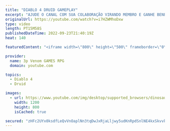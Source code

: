 ```yaml
---
title: "DIABLO 4 DRUID GAMEPLAY"
excerpt: "AJUDE O CANAL COM SUA COLABORAÇÃO VIRANDO MEMBRO E GANHE BENEFICIUS EXCLUSIVOS!!!"
originalUrl: https://youtube.com/watch?v=i7HZWMhoDxw
type: video
length: PT15M58S
publishedDateTime: 2022-09-23T21:40:19Z
heat: 140

featuredContent: "<iframe width=\"800\" height=\"500\" frameborder=\"0\" src=\"https://www.youtube.com/embed/i7HZWMhoDxw\" allow=\"accelerometer; autoplay; encrypted-media; gyroscope; picture-in-picture\" allowfullscreen></iframe>"

provider:
  name: 3p Venom GAMES RPG
  domain: youtube.com

topics:
  - Diablo 4
  - Druid

images:
  - url: https://www.youtube.com/img/desktop/supported_browsers/dinosaur.png
    width: 1200
    height: 800
    isCached: true

secured: "zHFc2UYx0ksdfLeQvVnOaplNn3tqDwJxRjaLljwy5udKnRpdSnlNE4kxSkvvk9/nreNqhEA3THMVfTfzvr+R3HrkOUV4TcwM596xLKu0w6jBUvUfRlLvIMNu4wjEPNlqHEo76Txvz+WSGvpEdQsXz0wTOmcEyKYEaDNxZodUlugl+JnJFkrc7OcOeRz4tV4UYmA7xj/BmN3SSUPv3/3ARzLuh86pzg5bghA0tw5YwjiukcAzoVGJI6a6ZuwemRNC8ik/fO7/15hBf6c/iNQiLB4xmGtoz/tkaU1zz0euwk4bWRhColwx+hlFvaIGZnnLHjfSbSwpzLYLgBB1JITKGx7wissSv8CELvQQH5Cd4mbFWezW9Mo1TAM/BeHCqQ9adhe68/XCtFFZ20K/JcyVTw==;LBJNOdAb33lnofZl9uhU3A=="
---
```


